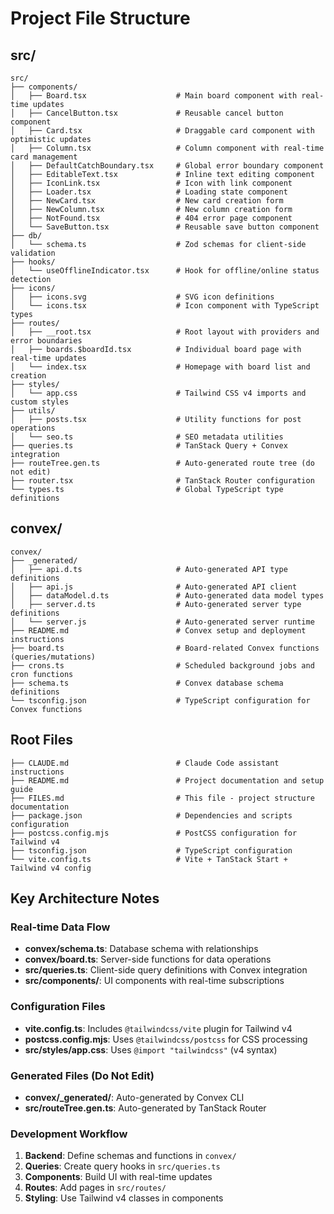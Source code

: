 # Project File Structure

## src/
```
src/
├── components/
│   ├── Board.tsx                    # Main board component with real-time updates
│   ├── CancelButton.tsx             # Reusable cancel button component
│   ├── Card.tsx                     # Draggable card component with optimistic updates
│   ├── Column.tsx                   # Column component with real-time card management
│   ├── DefaultCatchBoundary.tsx     # Global error boundary component
│   ├── EditableText.tsx             # Inline text editing component
│   ├── IconLink.tsx                 # Icon with link component
│   ├── Loader.tsx                   # Loading state component
│   ├── NewCard.tsx                  # New card creation form
│   ├── NewColumn.tsx                # New column creation form
│   ├── NotFound.tsx                 # 404 error page component
│   └── SaveButton.tsx               # Reusable save button component
├── db/
│   └── schema.ts                    # Zod schemas for client-side validation
├── hooks/
│   └── useOfflineIndicator.tsx      # Hook for offline/online status detection
├── icons/
│   ├── icons.svg                    # SVG icon definitions
│   └── icons.tsx                    # Icon component with TypeScript types
├── routes/
│   ├── __root.tsx                   # Root layout with providers and error boundaries
│   ├── boards.$boardId.tsx          # Individual board page with real-time updates
│   └── index.tsx                    # Homepage with board list and creation
├── styles/
│   └── app.css                      # Tailwind CSS v4 imports and custom styles
├── utils/
│   ├── posts.tsx                    # Utility functions for post operations
│   └── seo.ts                       # SEO metadata utilities
├── queries.ts                       # TanStack Query + Convex integration
├── routeTree.gen.ts                 # Auto-generated route tree (do not edit)
├── router.tsx                       # TanStack Router configuration
└── types.ts                         # Global TypeScript type definitions
```

## convex/
```
convex/
├── _generated/
│   ├── api.d.ts                     # Auto-generated API type definitions
│   ├── api.js                       # Auto-generated API client
│   ├── dataModel.d.ts               # Auto-generated data model types
│   ├── server.d.ts                  # Auto-generated server type definitions
│   └── server.js                    # Auto-generated server runtime
├── README.md                        # Convex setup and deployment instructions
├── board.ts                         # Board-related Convex functions (queries/mutations)
├── crons.ts                         # Scheduled background jobs and cron functions
├── schema.ts                        # Convex database schema definitions
└── tsconfig.json                    # TypeScript configuration for Convex functions
```

## Root Files
```
├── CLAUDE.md                        # Claude Code assistant instructions
├── README.md                        # Project documentation and setup guide
├── FILES.md                         # This file - project structure documentation
├── package.json                     # Dependencies and scripts configuration
├── postcss.config.mjs               # PostCSS configuration for Tailwind v4
├── tsconfig.json                    # TypeScript configuration
└── vite.config.ts                   # Vite + TanStack Start + Tailwind v4 config
```

## Key Architecture Notes

### Real-time Data Flow
- **convex/schema.ts**: Database schema with relationships
- **convex/board.ts**: Server-side functions for data operations
- **src/queries.ts**: Client-side query definitions with Convex integration
- **src/components/**: UI components with real-time subscriptions

### Configuration Files
- **vite.config.ts**: Includes `@tailwindcss/vite` plugin for Tailwind v4
- **postcss.config.mjs**: Uses `@tailwindcss/postcss` for CSS processing
- **src/styles/app.css**: Uses `@import "tailwindcss"` (v4 syntax)

### Generated Files (Do Not Edit)
- **convex/_generated/**: Auto-generated by Convex CLI
- **src/routeTree.gen.ts**: Auto-generated by TanStack Router

### Development Workflow
1. **Backend**: Define schemas and functions in `convex/`
2. **Queries**: Create query hooks in `src/queries.ts`
3. **Components**: Build UI with real-time updates
4. **Routes**: Add pages in `src/routes/`
5. **Styling**: Use Tailwind v4 classes in components